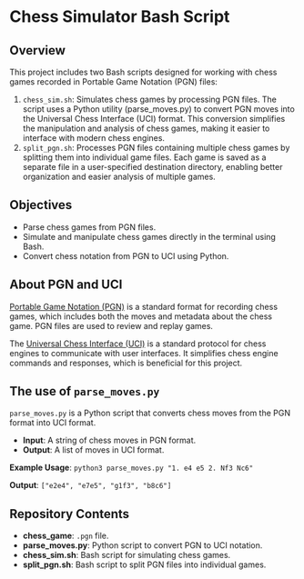 
Chess Simulator Bash Script
======================================

Overview
--------

This project includes two Bash scripts designed for working with chess games recorded in Portable Game Notation (PGN) files:
1. `chess_sim.sh`: Simulates chess games by processing PGN files. The script uses a Python utility (parse_moves.py) to convert PGN moves into the Universal Chess Interface (UCI) format. This conversion simplifies the manipulation and analysis of chess games, making it easier to interface with modern chess engines.
2. `split_pgn.sh`: Processes PGN files containing multiple chess games by splitting them into individual game files. Each game is saved as a separate file in a user-specified destination directory, enabling better organization and easier analysis of multiple games.

Objectives
----------

*   Parse chess games from PGN files.
*   Simulate and manipulate chess games directly in the terminal using Bash.
*   Convert chess notation from PGN to UCI using Python.

About PGN and UCI
-----------------

[Portable Game Notation (PGN)](https://en.wikipedia.org/wiki/Portable_Game_Notation) is a standard format for recording chess games, which includes both the moves and metadata about the chess game. PGN files are used to review and replay games.

The [Universal Chess Interface (UCI)](https://en.wikipedia.org/wiki/Universal_Chess_Interface) is a standard protocol for chess engines to communicate with user interfaces. It simplifies chess engine commands and responses, which is beneficial for this project.

The use of `parse_moves.py`
------------------------------

`parse_moves.py` is a Python script that converts chess moves from the PGN format into UCI format.

*   **Input**: A string of chess moves in PGN format.
*   **Output**: A list of moves in UCI format.

**Example Usage**:
`python3 parse_moves.py "1. e4 e5 2. Nf3 Nc6"`

**Output**:
`["e2e4", "e7e5", "g1f3", "b8c6"]`

Repository Contents
-------------------

*   **chess\_game**: `.pgn` file.
*   **parse\_moves.py**: Python script to convert PGN to UCI notation.
*   **chess\_sim.sh**: Bash script for simulating chess games.
*   **split_pgn.sh**: Bash script to split PGN files into individual games.

